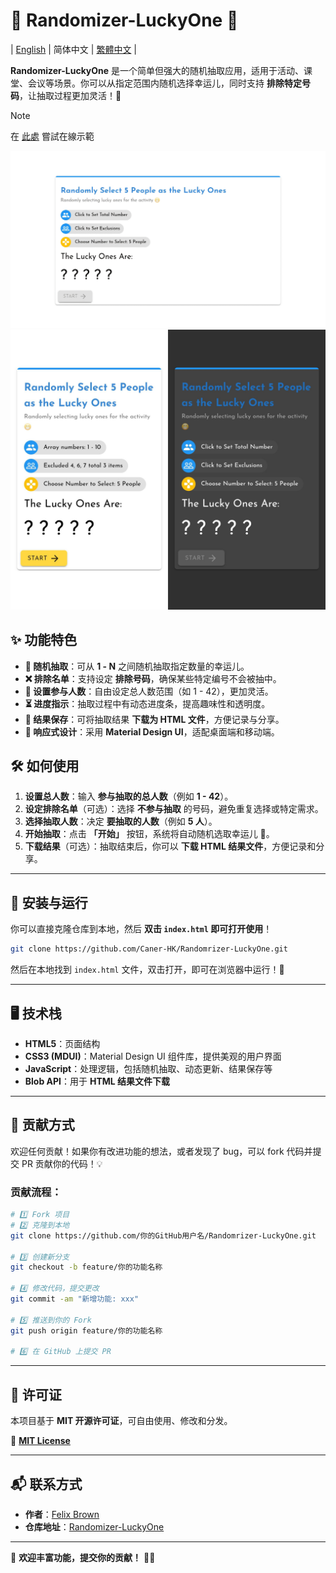 # 🎲 Randomizer-LuckyOne 🎉

| [English](./README.md) | 简体中文 | [繁體中文](./README-ZH-HK.md) |


**Randomizer-LuckyOne** 是一个简单但强大的随机抽取应用，适用于活动、课堂、会议等场景。你可以从指定范围内随机选择幸运儿，同时支持 **排除特定号码**，让抽取过程更加灵活！🚀

> [!NOTE]
> 在 [此處](https://lucky.caner.hk/zhhk) 嘗試在線示範

<img src="./img-desktop.jpg" alt="Desktop Screenshot" width="600">
<img src="./img-phone.jpg" alt="Phone Screenshot" width="600">

## ✨ 功能特色

- **🎯 随机抽取**：可从 **1 - N** 之间随机抽取指定数量的幸运儿。
- **❌ 排除名单**：支持设定 **排除号码**，确保某些特定编号不会被抽中。
- **🔢 设置参与人数**：自由设定总人数范围（如 1 - 42），更加灵活。
- **⏳ 进度指示**：抽取过程中有动态进度条，提高趣味性和透明度。
- **💾 结果保存**：可将抽取结果 **下载为 HTML 文件**，方便记录与分享。
- **📱 响应式设计**：采用 **Material Design UI**，适配桌面端和移动端。

## 🛠️ 如何使用

1. **设置总人数**：输入 **参与抽取的总人数**（例如 **1 - 42**）。
2. **设定排除名单**（可选）：选择 **不参与抽取** 的号码，避免重复选择或特定需求。
3. **选择抽取人数**：决定 **要抽取的人数**（例如 **5 人**）。
4. **开始抽取**：点击 **「开始」** 按钮，系统将自动随机选取幸运儿 🎉。
5. **下载结果**（可选）：抽取结束后，你可以 **下载 HTML 结果文件**，方便记录和分享。

---

## 🔧 安装与运行

你可以直接克隆仓库到本地，然后 **双击 `index.html` 即可打开使用**！

```bash
git clone https://github.com/Caner-HK/Randomrizer-LuckyOne.git
```

然后在本地找到 `index.html` 文件，双击打开，即可在浏览器中运行！🚀

---

## 🖥️ 技术栈

- **HTML5**：页面结构
- **CSS3 (MDUI)**：Material Design UI 组件库，提供美观的用户界面
- **JavaScript**：处理逻辑，包括随机抽取、动态更新、结果保存等
- **Blob API**：用于 **HTML 结果文件下载**

---

## 🤝 贡献方式

欢迎任何贡献！如果你有改进功能的想法，或者发现了 bug，可以 fork 代码并提交 PR 贡献你的代码！💡

### 贡献流程：
```bash
# 1️⃣ Fork 项目
# 2️⃣ 克隆到本地
git clone https://github.com/你的GitHub用户名/Randomrizer-LuckyOne.git

# 3️⃣ 创建新分支
git checkout -b feature/你的功能名称

# 4️⃣ 修改代码，提交更改
git commit -am "新增功能: xxx"

# 5️⃣ 推送到你的 Fork
git push origin feature/你的功能名称

# 6️⃣ 在 GitHub 上提交 PR
```

---

## 📜 许可证

本项目基于 **MIT 开源许可证**，可自由使用、修改和分发。

📄 **[MIT License](LICENSE)**

---

## 📬 联系方式

- **作者**：[Felix Brown](https://github.com/iMallpa)
- **仓库地址**：[Randomizer-LuckyOne](https://github.com/Caner-HK/Randomrizer-LuckyOne)

---

🎉 **欢迎丰富功能，提交你的贡献！** 🚀✨
